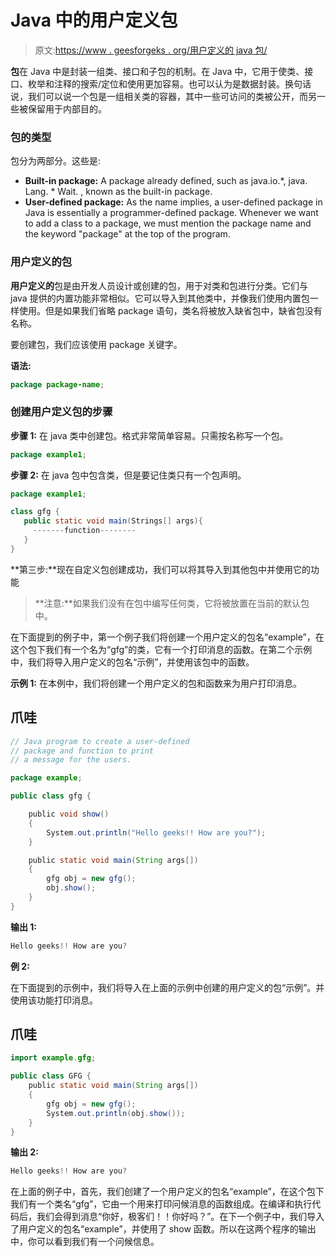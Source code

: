 # Java 中的用户定义包

> 原文:[https://www . geesforgeks . org/用户定义的 java 包/](https://www.geeksforgeeks.org/user-defined-packages-in-java/)

**包**在 Java 中是封装一组类、接口和子包的机制。在 Java 中，它用于使类、接口、枚举和注释的搜索/定位和使用更加容易。也可以认为是数据封装。换句话说，我们可以说一个包是一组相关类的容器，其中一些可访问的类被公开，而另一些被保留用于内部目的。

### 包的类型

包分为两部分。这些是:

*   **Built-in package:** A package already defined, such as java.io.*, java. Lang. * Wait. , known as the built-in package.
*   **User-defined package:** As the name implies, a user-defined package in Java is essentially a programmer-defined package. Whenever we want to add a class to a package, we must mention the package name and the keyword "package" at the top of the program.

### 用户定义的包

**用户定义的**包是由开发人员设计或创建的包，用于对类和包进行分类。它们与 java 提供的内置功能非常相似。它可以导入到其他类中，并像我们使用内置包一样使用。但是如果我们省略 package 语句，类名将被放入缺省包中，缺省包没有名称。

要创建包，我们应该使用 package 关键字。

**语法:**

```java
package package-name;
```

### 创建用户定义包的步骤

**步骤 1:** 在 java 类中创建包。格式非常简单容易。只需按名称写一个包。

```java
package example1;
```

**步骤 2:** 在 java 包中包含类，但是要记住类只有一个包声明。

```java
package example1;

class gfg {
   public static void main(Strings[] args){
     -------function--------
   }
} 
```

**第三步:**现在自定义包创建成功，我们可以将其导入到其他包中并使用它的功能

> **注意:**如果我们没有在包中编写任何类，它将被放置在当前的默认包中。

在下面提到的例子中，第一个例子我们将创建一个用户定义的包名“example”，在这个包下我们有一个名为“gfg”的类，它有一个打印消息的函数。在第二个示例中，我们将导入用户定义的包名“示例”，并使用该包中的函数。

**示例 1:** 在本例中，我们将创建一个用户定义的包和函数来为用户打印消息。

## 爪哇

```java
// Java program to create a user-defined
// package and function to print
// a message for the users.

package example;

public class gfg {

    public void show()
    {
        System.out.println("Hello geeks!! How are you?");
    }

    public static void main(String args[])
    {
        gfg obj = new gfg();
        obj.show();
    }
}
```

**输出 1:**

```java
Hello geeks!! How are you?
```

**例 2:**

在下面提到的示例中，我们将导入在上面的示例中创建的用户定义的包“示例”。并使用该功能打印消息。

## 爪哇

```java
import example.gfg;

public class GFG {
    public static void main(String args[])
    {
        gfg obj = new gfg();
        System.out.println(obj.show());
    }
}
```

**输出 2:**

```java
Hello geeks!! How are you?
```

在上面的例子中，首先，我们创建了一个用户定义的包名“example”，在这个包下我们有一个类名“gfg”，它由一个用来打印问候消息的函数组成。在编译和执行代码后，我们会得到消息“你好，极客们！！你好吗？”。在下一个例子中，我们导入了用户定义的包名“example”，并使用了 show 函数。所以在这两个程序的输出中，你可以看到我们有一个问候信息。